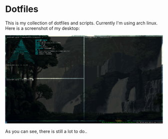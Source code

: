 # Dotfiles

This is my collection of dotfiles and scripts. Currently I'm using arch linux.
Here is a screenshot of my desktop:

![Desktop](screenshot.png)

As you can see, there is still a lot to do..

